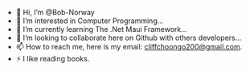 - 👋 Hi, I’m @Bob-Norway
- 👀 I’m interested in Computer Programming...
- 🌱 I’m currently learning The .Net Maui Framework...
- 💞️ I’m looking to collaborate here on Github with others developers...
- 📫 How to reach me, here is my email: cliffchoongo200@gmail.com.
- ⚡ I like reading books.

<!---
Bob-Norway/Bob-Norway is a ✨ special ✨ repository because its `README.md` (this file) appears on your GitHub profile.
You can click the Preview link to take a look at your changes.
--->
